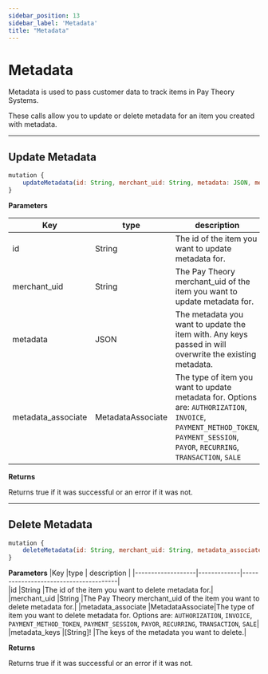 ```yaml
---
sidebar_position: 13
sidebar_label: 'Metadata'
title: "Metadata"
---
```


# Metadata

Metadata is used to pass customer data to track items in Pay Theory Systems.

These calls allow you to update or delete metadata for an item you created with metadata.

***
## Update Metadata

```js
mutation {
    updateMetadata(id: String, merchant_uid: String, metadata: JSON, metadata_associate: MetadataAssociate)
}
```

**Parameters**

|Key                |type         |       description                     |
|-------------------|-------------|---------------------------------------|     
|id                 |String       |The id of the item you want to update metadata for.|
|merchant_uid       |String       |The Pay Theory merchant_uid of the item you want to update metadata for.|
|metadata           |JSON         |The metadata you want to update the item with. Any keys passed in will overwrite the existing metadata.|
|metadata_associate |MetadataAssociate|The type of item you want to update metadata for. Options are: `AUTHORIZATION`, `INVOICE`, `PAYMENT_METHOD_TOKEN`, `PAYMENT_SESSION`, `PAYOR`, `RECURRING`, `TRANSACTION`, `SALE`|

**Returns**

Returns true if it was successful or an error if it was not.

***
## Delete Metadata

```js
mutation {
    deleteMetadata(id: String, merchant_uid: String, metadata_associate: MetadataAssociate, metadata_keys: [String]!)
}
```

**Parameters**
|Key                |type         |       description                     |
|-------------------|-------------|---------------------------------------|     
|id                 |String       |The id of the item you want to delete metadata for.|
|merchant_uid       |String       |The Pay Theory merchant_uid of the item you want to delete metadata for.|
|metadata_associate |MetadataAssociate|The type of item you want to delete metadata for. Options are: `AUTHORIZATION`, `INVOICE`, `PAYMENT_METHOD_TOKEN`, `PAYMENT_SESSION`, `PAYOR`, `RECURRING`, `TRANSACTION`, `SALE`|
|metadata_keys      |[String]!    |The keys of the metadata you want to delete.|

**Returns**

Returns true if it was successful or an error if it was not.
